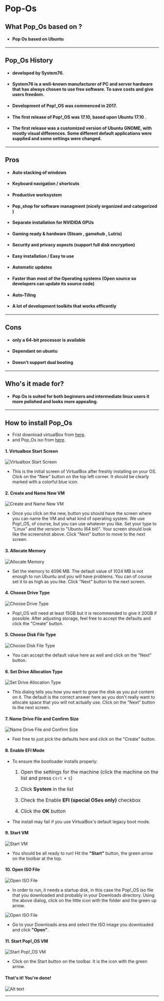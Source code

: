 # Pop-Os

## What Pop_Os based on ?

- #### Pop Os based on Ubuntu


---
## Pop_Os History

- #### developed by System76.
- #### System76 is a well-known manufacturer of PC and server hardware that has always chosen to use free software. To save costs and give users freedom.
-  #### Development of Pop!_OS was commenced in 2017.
- #### The first release of Pop!_OS was 17.10, based upon Ubuntu 17.10 .
-  #### The first release was a customized version of Ubuntu GNOME, with mostly visual differences. Some different default applications were supplied and some settings were changed.
---

## Pros
- #### Auto stacking of windows
- #### Keyboard navigation / shortcuts
- #### Productive worksystem
- #### Pop_shop for software managment (nicely organized and categorized )
- #### Separate installation for NVIDIDA GPUs
- #### Gaming ready & hardware (Steam , gamehub , Lutris)
- #### Security and privacy aspects (support full disk encryption)
- #### Easy installation / Easy to use
- #### Automatic updates
- #### Faster than most of the Operating systems (Open source so developers can update its source code)
- #### Auto-Tiling
- #### A lot of development toolkits that works efficently
---
## Cons
- #### only a 64-bit processor is available
- ####  Dependant on ubuntu
- #### Doesn't support dual booting

---
## Who's it made for?
- #### Pop Os is suited for both beginners and intermediate linux users it  more polished and looks more appealing.


---

## How to install Pop_Os
- Frist download virtualBox from [here](https://www.virtualbox.org/).
- and Pop_Os iso from [here](https://pop.system76.com/).

#### 1. Virtualbox Start Screen

![Virtualbox Start Screen](images/1.webp)

- This is the initial screen of VirtualBox after freshly installing on your OS. Click on the "New" button on the top left corner. It should be clearly marked with a colorful blue icon.

#### 2. Create and Name New VM

![Create and Name New VM](images/2.webp)

- Once you click on the new, button you should have the screen where you can name the VM and what kind of operating system. We use Pop!_OS, of course, but you can use whatever you like. Set your type to "Linux" and the version to "Ubuntu (64 bit)". Your screen should look like the screenshot above. Click "Next" button to move to the next screen.


#### 3. Allocate Memory

![Allocate Memory](images/3.webp)

- Set the memory to 4096 MB. The default value of 1024 MB is not enough to run Ubuntu and you will have problems. You can of course set it to as high as you like. Click "Next" button to the next screen.


#### 4. Choose Drive Type

![Choose Drive Type](images/4.webp)

- Pop!_OS will need at least 15GB but it is recommended to give it 20GB if possible. After adjusting storage, feel free to accept the defaults and click the "Create" button.


#### 5. Choose Disk File Type

![Choose Disk File Type](images/5.webp)

- You can accept the default value here as well and click on the "Next" button.


#### 6. Set Drive Allocation Type

![Set Drive Allocation Type](images/6.webp)

- This dialog tells you how you want to grow the disk as you put content on it. The default is the correct answer here as you don't really want to allocate space that you will not actually use. Click on the "Next" button to the next screen.


#### 7. Name Drive File and Confirm Size

![Name Drive File and Confirm Size](images/7.webp)

- Feel free to just pick the defaults here and click on the "Create" button.

#### 8. Enable EFI Mode

- To ensure the bootloader installs properly:

   <font size ="3">
   
    1. Open the settings for the machine (click the machine on the list and press <kbd>Ctrl</kbd> + <kbd>S</kbd>)

    2. Click **System** in the list
  
    3. Check the Enable **EFI (special OSes only)** checkbox
  
    4. Click the **OK** button
   
    </font> 

- The install may fail if you use VirtualBox's default legacy boot mode.


#### 9. Start VM

![Start VM](images/8.webp)

- You should be all ready to run! Hit the **"Start"** button, the green arrow on the toolbar at the top.

#### 10. Open ISO File

![Open ISO File](images/10.webp)

- In order to run, it needs a startup disk, in this case the Pop!_OS iso file that you downloaded and probably in your Downloads directory. Using the above dialog, click on the little icon with the folder and the green up arrow.

![Open ISO File](images/10-1.webp)

- Go to your Downloads area and select the ISO image you downloaded and click **"Open"**.

#### 11. Start Pop!_OS VM

![Start Pop!_OS VM](images/11.webp)

- Click on the Start button on the toolbar. It is the icon with the green arrow.

#### **That's it! You're done!**
![Alt text](images/final.jpg)

---
